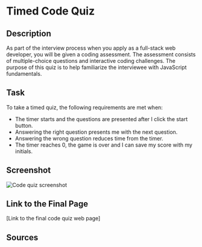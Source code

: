 # Timed Code Quiz

## Description
As part of the interview process when you apply as a full-stack web developer, you will be given a coding assessment. The assessment consists of multiple-choice questions and interactive coding challenges. The purpose of this quiz is to help familiarize the interviewee with JavaScript fundamentals.

## Task
To take a timed quiz, the following requirements are met when:
- The timer starts and the questions are presented after I click the start button.
- Answering the right question presents me with the next question.
- Answering the wrong question reduces time from the timer. 
- The timer reaches 0, the game is over and I can save my score with my initials.

## Screenshot
![Code quiz screenshot]()

## Link to the Final Page
[Link to the final code quiz web page]

## Sources